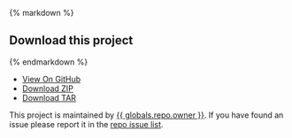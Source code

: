 {% markdown %}
## Download this project
{% endmarkdown %}
<ul>
	<li> <a id="repo_github_link" href="https://github.com/{{ globals.repo.owner }}/{{ globals.repo.name }}">View On GitHub</a> </li>
	<li> <a href="https://github.com/{{ globals.repo.owner }}/{{ globals.repo.name }}/zipball/master">Download ZIP</a> </li>
	<li> <a href="https://github.com/{{ globals.repo.owner }}/{{ globals.repo.name }}/tarball/master">Download TAR</a> </li>
</ul>

<p>This project is maintained by <a href="https://github.com/{{ globals.repo.owner }}">{{ globals.repo.owner }}</a>.  If you have found an issue please report it in the <a href="https://github.com/{{ globals.repo.owner }}/{{ globals.repo.name }}/issues">repo issue list</a>.  </p>

